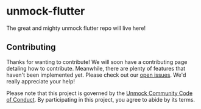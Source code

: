 # unmock-flutter

The great and mighty unmock flutter repo will live here!

## Contributing

Thanks for wanting to contribute! We will soon have a contributing page
detaling how to contribute. Meanwhile, there are plenty of features that haven't been implemented yet. Please check out our [open issues](https://github.com/unmock/unmock-flutter/issues). We'd really appreciate your help!

Please note that this project is governed by the [Unmock Community Code of Conduct](https://github.com/unmock/code-of-conduct). By participating in this project, you agree to abide by its terms.